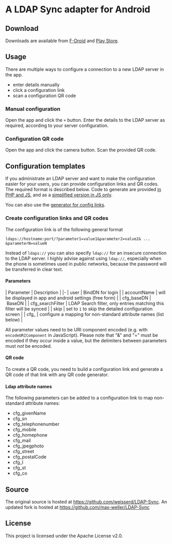 # A LDAP Sync adapter for Android


## Download

Downloads are available from [F-Droid](https://f-droid.org/de/packages/de.wikilab.android.ldapsync/) and [Play Store](https://play.google.com/store/apps/details?id=de.wikilab.android.ldapsync).

## Usage
There are multiple ways to configure a connection to a new LDAP server in the app.

* enter details manually
* click a configuration link
* scan a configuration QR code

### Manual configuration
Open the app and click the `+` button. Enter the details to the LDAP server as required, according to your server configuration.

### Configuration QR code
Open the app and click the camera button. Scan the provided QR code. 


## Configuration templates
If you administrate an LDAP server and want to make the configuration easier for your users, you can provide configuration links and QR codes. The required format is described below. Code to generate are provided [in PHP and JS](https://github.com/d120/ldap-web/blob/master/ldapsync.php#L52), and as a [simplified version in JS only](https://github.com/max-weller/LDAP-Sync/blob/master/docs/config_example.html).

You can also use the [generator for config links](generator.html).

### Create configuration links and QR codes

The configuration link is of the following general format

    ldaps://hostname:port/?parameter1=value1&parameter2=value2& ... &parameterN=valueN

Instead of `ldaps://` you can also specify `ldap://` for an insecure connection to the LDAP server. I highly advise against using `ldap://`, especially when the phone is sometimes used in public networks, because the password will be transferred in clear text.

#### Parameters

| Parameter | Description |
|-
| user | BindDN for login | 
| accountName | will be displayed in app and android settings (free form) |
| cfg_baseDN | BaseDN |
| cfg_searchFilter | LDAP Search filter, only entries matching this filter will be synced |
| skip | set to `1` to skip the detailed configuration screen |
| cfg_<mapping> | configure a mapping for non-standard attribute names (list below) |

All parameter values need to be URI component encoded (e.g. with `encodeURIComponent` in JavaScript). Please note that "&" and "=" must be encoded if they occur inside a value, but the delimiters between parameters must *not* be encoded.

#### QR code

To create a QR code, you need to build a configuration link and generate a QR code of that link with any QR code generator. 

#### Ldap attribute names
The following parameters can be added to a configuration link to map non-standard attribute names:

* cfg_givenName 
* cfg_sn
* cfg_telephonenumber 
* cfg_mobile
* cfg_homephone 
* cfg_mail
* cfg_jpegphoto 
* cfg_street
* cfg_postalCode 
* cfg_l
* cfg_st 
* cfg_co 


## Source

The original source is hosted at https://github.com/weisserd/LDAP-Sync. An updated fork is hosted at https://github.com/max-weller/LDAP-Sync

## License 

This project is licensed under the Apache License v2.0.
